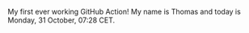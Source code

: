 My first ever working GitHub Action!
My name is Thomas and today is Monday, 31 October, 07:28 CET. 
